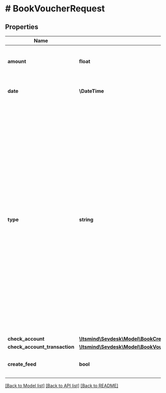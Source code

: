 # # BookVoucherRequest

## Properties

Name | Type | Description | Notes
------------ | ------------- | ------------- | -------------
**amount** | **float** | Amount which should be booked. Can also be a partial amount. |
**date** | **\DateTime** | The booking date. Most likely the current date. |
**type** | **string** | Define a type for the booking.&lt;br&gt;      The following type abbreviations are available (abbreviation &lt;-&gt; meaning).&lt;br&gt;      &lt;ul&gt;      &lt;li&gt;N &lt;-&gt; Normal booking / partial booking&lt;/li&gt;      &lt;li&gt;CB &lt;-&gt; Reduced amount due to discount (skonto)&lt;/li&gt;      &lt;li&gt;CF &lt;-&gt; Reduced/Higher amount due to currency fluctuations&lt;/li&gt;      &lt;li&gt;O &lt;-&gt; Reduced/Higher amount due to other reasons&lt;/li&gt;      &lt;li&gt;OF &lt;-&gt; Higher amount due to reminder charges&lt;/li&gt;      &lt;li&gt;MTC &lt;-&gt; Reduced amount due to the monetary traffic costs&lt;/li&gt;      &lt;/ul&gt; |
**check_account** | [**\Itsmind\Sevdesk\Model\BookCreditNoteRequestCheckAccount**](BookCreditNoteRequestCheckAccount.md) |  |
**check_account_transaction** | [**\Itsmind\Sevdesk\Model\BookVoucherRequestCheckAccountTransaction**](BookVoucherRequestCheckAccountTransaction.md) |  | [optional]
**create_feed** | **bool** | Determines if a feed is created for the booking process. | [optional]

[[Back to Model list]](../../README.md#models) [[Back to API list]](../../README.md#endpoints) [[Back to README]](../../README.md)
